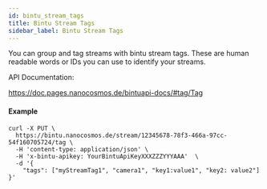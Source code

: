 ```yaml
---
id: bintu_stream_tags
title: Bintu Stream Tags
sidebar_label: Bintu Stream Tags
---
```


You can group and tag streams with bintu stream tags. These are human readable words or IDs you can use to identify your streams.

API Documentation:

https://doc.pages.nanocosmos.de/bintuapi-docs/#tag/Tag

#### Example

```shell
curl -X PUT \
  https://bintu.nanocosmos.de/stream/12345678-78f3-466a-97cc-54f160705724/tag \
  -H 'content-type: application/json' \
  -H 'x-bintu-apikey: YourBintuApiKeyXXXZZZYYYAAA'  \
  -d '{
    "tags": ["myStreamTag1", "camera1", "key1:value1", "key2: value2"]
}'
```

